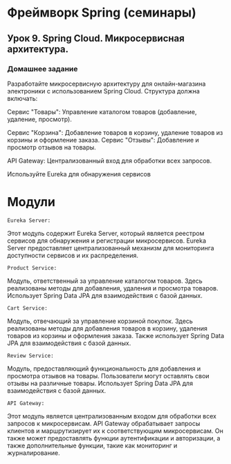 # Фреймворк Spring (семинары)
## Урок 9. Spring Cloud. Микросервисная архитектура.

### Домашнее задание

Разработайте микросервисную архитектуру для онлайн-магазина электроники с использованием Spring Cloud. Структура должна включать:

Сервис "Товары": Управление каталогом товаров (добавление, удаление, просмотр).

Сервис "Корзина": Добавление товаров в корзину, удаление товаров из корзины и оформление заказа.
Сервис "Отзывы": Добавление и просмотр отзывов на товары.

API Gateway: Централизованный вход для обработки всех запросов.

Используйте Eureka для обнаружения сервисов

# Модули
`Eureka Server:`

Этот модуль содержит Eureka Server, который является реестром сервисов для обнаружения и регистрации микросервисов. Eureka Server предоставляет централизованный механизм для мониторинга доступности сервисов и их распределения.

`Product Service:`

Модуль, ответственный за управление каталогом товаров. Здесь реализованы методы для добавления, удаления и просмотра товаров. Использует Spring Data JPA для взаимодействия с базой данных.

`Cart Service:`

Модуль, отвечающий за управление корзиной покупок. Здесь реализованы методы для добавления товаров в корзину, удаления товаров из корзины и оформления заказа. Также использует Spring Data JPA для взаимодействия с базой данных.

`Review Service:`

Модуль, предоставляющий функциональность для добавления и просмотра отзывов на товары. Пользователи могут оставлять свои отзывы на различные товары. Использует Spring Data JPA для взаимодействия с базой данных.

`API Gateway:`

Этот модуль является централизованным входом для обработки всех запросов к микросервисам. API Gateway обрабатывает запросы клиентов и маршрутизирует их к соответствующим микросервисам. Он также может предоставлять функции аутентификации и авторизации, а также дополнительные функции, такие как мониторинг и журналирование.